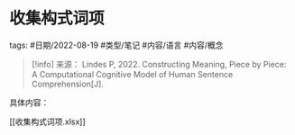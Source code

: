 # 收集构式词项



tags: #日期/2022-08-19 #类型/笔记 #内容/语言 #内容/概念 

> [!info] 来源：
> Lindes P, 2022. Constructing Meaning, Piece by Piece: A Computational Cognitive Model of Human Sentence Comprehension[J].


具体内容：

[[收集构式词项.xlsx]]
